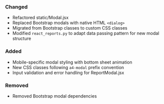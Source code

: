 ### Changed
- Refactored static/Modal.jsx
- Replaced Bootstrap modals with native HTML `<dialog>`
- Migrated from Bootstrap classes to custom CSS classes
- Modified `react_reports.py` to adapt data passing pattern for new modal structure

### Added
- Mobile-specific modal styling with bottom sheet animation
- New CSS classes following `a4-modal` prefix convention
- Input validation and error handling for ReportModal.jsx

### Removed
- Removed Bootstrap modal dependencies